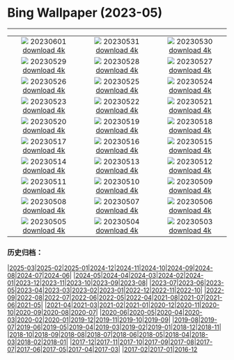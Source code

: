 # Bing Wallpaper (2023-05)
**************
| | | |
|:-:|:-:|:-:|
| ![](https://www.bing.com/th?id=OHR.ReefAwareness_JA-JP3893578762_1920x1080.jpg) 20230601 [download 4k](https://www.bing.com/th?id=OHR.ReefAwareness_JA-JP3893578762_UHD.jpg) | ![](https://www.bing.com/th?id=OHR.WorldOtterDay_JA-JP3462049774_1920x1080.jpg) 20230531 [download 4k](https://www.bing.com/th?id=OHR.WorldOtterDay_JA-JP3462049774_UHD.jpg) | ![](https://www.bing.com/th?id=OHR.HiddenBeach_JA-JP3236921669_1920x1080.jpg) 20230530 [download 4k](https://www.bing.com/th?id=OHR.HiddenBeach_JA-JP3236921669_UHD.jpg) |
| ![](https://www.bing.com/th?id=OHR.PontdArcole_JA-JP2896354577_1920x1080.jpg) 20230529 [download 4k](https://www.bing.com/th?id=OHR.PontdArcole_JA-JP2896354577_UHD.jpg) | ![](https://www.bing.com/th?id=OHR.TegallalangTerrace_JA-JP2685499345_1920x1080.jpg) 20230528 [download 4k](https://www.bing.com/th?id=OHR.TegallalangTerrace_JA-JP2685499345_UHD.jpg) | ![](https://www.bing.com/th?id=OHR.AloeDichotomum_JA-JP2481369181_1920x1080.jpg) 20230527 [download 4k](https://www.bing.com/th?id=OHR.AloeDichotomum_JA-JP2481369181_UHD.jpg) |
| ![](https://www.bing.com/th?id=OHR.WatSriSawai_JA-JP2219268493_1920x1080.jpg) 20230526 [download 4k](https://www.bing.com/th?id=OHR.WatSriSawai_JA-JP2219268493_UHD.jpg) | ![](https://www.bing.com/th?id=OHR.SaksunFaroe_JA-JP1994915437_1920x1080.jpg) 20230525 [download 4k](https://www.bing.com/th?id=OHR.SaksunFaroe_JA-JP1994915437_UHD.jpg) | ![](https://www.bing.com/th?id=OHR.OldFortress_JA-JP1697393031_1920x1080.jpg) 20230524 [download 4k](https://www.bing.com/th?id=OHR.OldFortress_JA-JP1697393031_UHD.jpg) |
| ![](https://www.bing.com/th?id=OHR.WesternBoxTurtle_JA-JP1310734552_1920x1080.jpg) 20230523 [download 4k](https://www.bing.com/th?id=OHR.WesternBoxTurtle_JA-JP1310734552_UHD.jpg) | ![](https://www.bing.com/th?id=OHR.BiodiverseCostaRica_JA-JP1077467676_1920x1080.jpg) 20230522 [download 4k](https://www.bing.com/th?id=OHR.BiodiverseCostaRica_JA-JP1077467676_UHD.jpg) | ![](https://www.bing.com/th?id=OHR.wheat2023_JA-JP0808192742_1920x1080.jpg) 20230521 [download 4k](https://www.bing.com/th?id=OHR.wheat2023_JA-JP0808192742_UHD.jpg) |
| ![](https://www.bing.com/th?id=OHR.EuropeanHoneybee_JA-JP0384795622_1920x1080.jpg) 20230520 [download 4k](https://www.bing.com/th?id=OHR.EuropeanHoneybee_JA-JP0384795622_UHD.jpg) | ![](https://www.bing.com/th?id=OHR.SumatranRhino_JA-JP0144447499_1920x1080.jpg) 20230519 [download 4k](https://www.bing.com/th?id=OHR.SumatranRhino_JA-JP0144447499_UHD.jpg) | ![](https://www.bing.com/th?id=OHR.MuseoSoumaya_JA-JP0165923558_1920x1080.jpg) 20230518 [download 4k](https://www.bing.com/th?id=OHR.MuseoSoumaya_JA-JP0165923558_UHD.jpg) |
| ![](https://www.bing.com/th?id=OHR.CormorantBridge_JA-JP9437791090_1920x1080.jpg) 20230517 [download 4k](https://www.bing.com/th?id=OHR.CormorantBridge_JA-JP9437791090_UHD.jpg) | ![](https://www.bing.com/th?id=OHR.AmericanWetlands_JA-JP9114182507_1920x1080.jpg) 20230516 [download 4k](https://www.bing.com/th?id=OHR.AmericanWetlands_JA-JP9114182507_UHD.jpg) | ![](https://www.bing.com/th?id=OHR.AoiMatsuri2023_JA-JP8770594775_1920x1080.jpg) 20230515 [download 4k](https://www.bing.com/th?id=OHR.AoiMatsuri2023_JA-JP8770594775_UHD.jpg) |
| ![](https://www.bing.com/th?id=OHR.OdocoileusVirginianus_JA-JP8573295409_1920x1080.jpg) 20230514 [download 4k](https://www.bing.com/th?id=OHR.OdocoileusVirginianus_JA-JP8573295409_UHD.jpg) | ![](https://www.bing.com/th?id=OHR.SonnyBonoPelicans_JA-JP8385085647_1920x1080.jpg) 20230513 [download 4k](https://www.bing.com/th?id=OHR.SonnyBonoPelicans_JA-JP8385085647_UHD.jpg) | ![](https://www.bing.com/th?id=OHR.WildLupine_JA-JP8182170206_1920x1080.jpg) 20230512 [download 4k](https://www.bing.com/th?id=OHR.WildLupine_JA-JP8182170206_UHD.jpg) |
| ![](https://www.bing.com/th?id=OHR.FootballField_JA-JP7635549067_1920x1080.jpg) 20230511 [download 4k](https://www.bing.com/th?id=OHR.FootballField_JA-JP7635549067_UHD.jpg) | ![](https://www.bing.com/th?id=OHR.CordouanLighthouse_JA-JP7082673075_1920x1080.jpg) 20230510 [download 4k](https://www.bing.com/th?id=OHR.CordouanLighthouse_JA-JP7082673075_UHD.jpg) | ![](https://www.bing.com/th?id=OHR.MorroJable_JA-JP6883832271_1920x1080.jpg) 20230509 [download 4k](https://www.bing.com/th?id=OHR.MorroJable_JA-JP6883832271_UHD.jpg) |
| ![](https://www.bing.com/th?id=OHR.TheChaps_JA-JP6283869336_1920x1080.jpg) 20230508 [download 4k](https://www.bing.com/th?id=OHR.TheChaps_JA-JP6283869336_UHD.jpg) | ![](https://www.bing.com/th?id=OHR.SealLaughing_JA-JP4326487726_1920x1080.jpg) 20230507 [download 4k](https://www.bing.com/th?id=OHR.SealLaughing_JA-JP4326487726_UHD.jpg) | ![](https://www.bing.com/th?id=OHR.HwangmaesanAzaleas_JA-JP5660353966_1920x1080.jpg) 20230506 [download 4k](https://www.bing.com/th?id=OHR.HwangmaesanAzaleas_JA-JP5660353966_UHD.jpg) |
| ![](https://www.bing.com/th?id=OHR.ChildDay2023_JA-JP5088360063_1920x1080.jpg) 20230505 [download 4k](https://www.bing.com/th?id=OHR.ChildDay2023_JA-JP5088360063_UHD.jpg) | ![](https://www.bing.com/th?id=OHR.RebelBase_JA-JP2351113050_1920x1080.jpg) 20230504 [download 4k](https://www.bing.com/th?id=OHR.RebelBase_JA-JP2351113050_UHD.jpg) | ![](https://www.bing.com/th?id=OHR.Constitution2023_JA-JP2079590135_1920x1080.jpg) 20230503 [download 4k](https://www.bing.com/th?id=OHR.Constitution2023_JA-JP2079590135_UHD.jpg) |

### 历史归档：

|[2025-03](/../2025-03/2025-03.md)|[2025-02](/../2025-02/2025-02.md)|[2025-01](/../2025-01/2025-01.md)|[2024-12](/../2024-12/2024-12.md)|[2024-11](/../2024-11/2024-11.md)|[2024-10](/../2024-10/2024-10.md)|[2024-09](/../2024-09/2024-09.md)|[2024-08](/../2024-08/2024-08.md)|[2024-07](/../2024-07/2024-07.md)|[2024-06](/../2024-06/2024-06.md)|
|[2024-05](/../2024-05/2024-05.md)|[2024-04](/../2024-04/2024-04.md)|[2024-03](/../2024-03/2024-03.md)|[2024-02](/../2024-02/2024-02.md)|[2024-01](/../2024-01/2024-01.md)|[2023-12](/../2023-12/2023-12.md)|[2023-11](/../2023-11/2023-11.md)|[2023-10](/../2023-10/2023-10.md)|[2023-09](/../2023-09/2023-09.md)|[2023-08](/../2023-08/2023-08.md)|
|[2023-07](/../2023-07/2023-07.md)|[2023-06](/../2023-06/2023-06.md)|[2023-05](/2023-05.md)|[2023-04](/../2023-04/2023-04.md)|[2023-03](/../2023-03/2023-03.md)|[2023-02](/../2023-02/2023-02.md)|[2023-01](/../2023-01/2023-01.md)|[2022-12](/../2022-12/2022-12.md)|[2022-11](/../2022-11/2022-11.md)|[2022-10](/../2022-10/2022-10.md)|
|[2022-09](/../2022-09/2022-09.md)|[2022-08](/../2022-08/2022-08.md)|[2022-07](/../2022-07/2022-07.md)|[2022-06](/../2022-06/2022-06.md)|[2022-05](/../2022-05/2022-05.md)|[2022-04](/../2022-04/2022-04.md)|[2021-08](/../2021-08/2021-08.md)|[2021-07](/../2021-07/2021-07.md)|[2021-06](/../2021-06/2021-06.md)|[2021-05](/../2021-05/2021-05.md)|
|[2021-04](/../2021-04/2021-04.md)|[2021-03](/../2021-03/2021-03.md)|[2021-02](/../2021-02/2021-02.md)|[2021-01](/../2021-01/2021-01.md)|[2020-12](/../2020-12/2020-12.md)|[2020-11](/../2020-11/2020-11.md)|[2020-10](/../2020-10/2020-10.md)|[2020-09](/../2020-09/2020-09.md)|[2020-08](/../2020-08/2020-08.md)|[2020-07](/../2020-07/2020-07.md)|
|[2020-06](/../2020-06/2020-06.md)|[2020-05](/../2020-05/2020-05.md)|[2020-04](/../2020-04/2020-04.md)|[2020-03](/../2020-03/2020-03.md)|[2020-02](/../2020-02/2020-02.md)|[2020-01](/../2020-01/2020-01.md)|[2019-12](/../2019-12/2019-12.md)|[2019-11](/../2019-11/2019-11.md)|[2019-10](/../2019-10/2019-10.md)|[2019-09](/../2019-09/2019-09.md)|
|[2019-08](/../2019-08/2019-08.md)|[2019-07](/../2019-07/2019-07.md)|[2019-06](/../2019-06/2019-06.md)|[2019-05](/../2019-05/2019-05.md)|[2019-04](/../2019-04/2019-04.md)|[2019-03](/../2019-03/2019-03.md)|[2019-02](/../2019-02/2019-02.md)|[2019-01](/../2019-01/2019-01.md)|[2018-12](/../2018-12/2018-12.md)|[2018-11](/../2018-11/2018-11.md)|
|[2018-10](/../2018-10/2018-10.md)|[2018-09](/../2018-09/2018-09.md)|[2018-08](/../2018-08/2018-08.md)|[2018-07](/../2018-07/2018-07.md)|[2018-06](/../2018-06/2018-06.md)|[2018-05](/../2018-05/2018-05.md)|[2018-04](/../2018-04/2018-04.md)|[2018-03](/../2018-03/2018-03.md)|[2018-02](/../2018-02/2018-02.md)|[2018-01](/../2018-01/2018-01.md)|
|[2017-12](/../2017-12/2017-12.md)|[2017-11](/../2017-11/2017-11.md)|[2017-10](/../2017-10/2017-10.md)|[2017-09](/../2017-09/2017-09.md)|[2017-08](/../2017-08/2017-08.md)|[2017-07](/../2017-07/2017-07.md)|[2017-06](/../2017-06/2017-06.md)|[2017-05](/../2017-05/2017-05.md)|[2017-04](/../2017-04/2017-04.md)|[2017-03](/../2017-03/2017-03.md)|
|[2017-02](/../2017-02/2017-02.md)|[2017-01](/../2017-01/2017-01.md)|[2016-12](/../2016-12/2016-12.md)